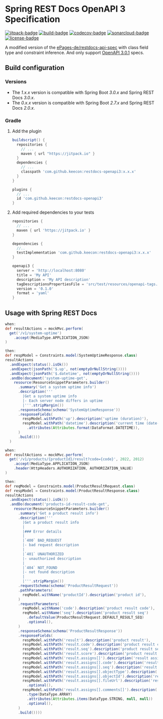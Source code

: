 # Spring REST Docs OpenAPI 3 Specification

[![jitpack-badge]](https://jitpack.io/#keecon/restdocs-openapi3)
[![build-badge]](https://github.com/keecon/restdocs-openapi3/actions/workflows/build.yml)
[![codecov-badge]](https://codecov.io/gh/keecon/restdocs-openapi3)
[![sonarcloud-badge]](https://sonarcloud.io/summary/new_code?id=keecon_restdocs-openapi3)
[![license-badge]](https://github.com/keecon/restdocs-openapi3/blob/main/LICENSE)

A modified version of the [ePages-de/restdocs-api-spec] with class field type and constraint inference.
And only support [OpenAPI 3.0.1] specs.

## Build configuration

### Versions

- The *1.x.x* version is compatible with Spring Boot *3.0.x* and Spring REST Docs *3.0.x*.
- The *0.x.x* version is compatible with Spring Boot *2.7.x* and Spring REST Docs *2.0.x*.

### Gradle

1. Add the plugin

    ```groovy
    buildscript() {
      repositories {
        // ...
        maven { url "https://jitpack.io" }
      }
      dependencies {
        // ...
        classpath 'com.github.keecon:restdocs-openapi3:x.x.x'
      }
    }

    plugins {
      // ...
      id 'com.github.keecon:restdocs-openapi3'
    }
    ```

2. Add required dependencies to your tests

    ```groovy
    repositories {
      // ...
      maven { url 'https://jitpack.io' }
    }

    dependencies {
      //..
      testImplementation 'com.github.keecon:restdocs-openapi3:x.x.x'
    }

    openapi3 {
      server = 'http://localhost:8080'
      title = 'My API'
      description = 'My API description'
      tagDescriptionsPropertiesFile = 'src/test/resources/openapi-tags.yml'
      version = '0.1.0'
      format = 'yaml'
    }
    ```

## Usage with Spring REST Docs

```groovy
when:
def resultActions = mockMvc.perform(
  get('/v1/system-uptime')
    .accept(MediaType.APPLICATION_JSON)
)

then:
def respModel = Constraints.model(SystemUptimeResponse.class)
resultActions
  .andExpect(status().isOk())
  .andExpect(jsonPath('$.up', not(emptyOrNullString())))
  .andExpect(jsonPath('$.datetime', not(emptyOrNullString())))
  .andDo(document('system-uptime-get',
    resource(ResourceSnippetParameters.builder()
      .summary('Get a system uptime info')
      .description('''
        |Get a system uptime info
        |- Each server node differs in uptime
        |'''.stripMargin())
      .responseSchema(schema('SystemUptimeResponse'))
      .responseFields(
        respModel.withPath('up').description('uptime (duration)'),
        respModel.withPath('datetime').description('current time (date-time)')
          .attributes(Attributes.format(DataFormat.DATETIME)),
      )
      .build()))
  )
```

```groovy
when:
def resultActions = mockMvc.perform(
  get('/v1/products/{productId}/result?code={code}', 2022, 2012)
    .accept(MediaType.APPLICATION_JSON)
    .header(HttpHeaders.AUTHORIZATION, AUTHORIZATION_VALUE)
)

then:
def reqModel = Constraints.model(ProductResultRequest.class)
def respModel = Constraints.model(ProductResultResponse.class)
resultActions
  .andExpect(status().isOk())
  .andDo(document('products-id-result-code-get',
    resource(ResourceSnippetParameters.builder()
      .summary('Get a product result info')
      .description('''
        |Get a product result info
        |
        |### Error details
        |
        |`400` BAD_REQUEST
        |- bad request description
        |
        |`401` UNAUTHORIZED
        |- unauthorized description
        |
        |`404` NOT_FOUND
        |- not found description
        |
        |'''.stripMargin())
      .requestSchema(schema('ProductResultRequest'))
      .pathParameters(
        reqModel.withName('productId').description('product id'),
      )
      .requestParameters(
        reqModel.withName('code').description('product result code'),
        reqModel.withName('seq').description('product result seq')
          .defaultValue(ProductResultRequest.DEFAULT_RESULT_SEQ)
          .optional(),
      )
      .responseSchema(schema('ProductResultResponse'))
      .responseFields(
        respModel.withPath('result').description('product result'),
        respModel.withPath('result.code').description('product result code'),
        respModel.withPath('result.seq').description('product result seq'),
        respModel.withPath('result.score').description('product result score'),
        respModel.withPath('result.assigns[]').description('result assign object list'),
        respModel.withPath('result.assigns[].code').description('result assign code'),
        respModel.withPath('result.assigns[].seq').description('result assign seq'),
        respModel.withPath('result.assigns[].objectType').description('result assign object type'),
        respModel.withPath('result.assigns[].objectId').description('result assign object id'),
        respModel.withPath('result.assigns[].fileUrl').description('result assign file url')
          .optional(),
        respModel.withPath('result.assigns[].comments[]').description('result assign comment list')
          .type(DataType.ARRAY)
          .attributes(Attributes.items(DataType.STRING, null, null))
          .optional(),
      )
      .build())))
```

[jitpack-badge]: https://jitpack.io/v/keecon/restdocs-openapi3.svg

[build-badge]: https://github.com/keecon/restdocs-openapi3/actions/workflows/build.yml/badge.svg

[codecov-badge]: https://codecov.io/gh/keecon/restdocs-openapi3/branch/main/graph/badge.svg?token=TRQZ6GOVK4

[sonarcloud-badge]: https://sonarcloud.io/api/project_badges/measure?project=keecon_restdocs-openapi3&metric=alert_status

[license-badge]: https://img.shields.io/github/license/keecon/restdocs-openapi3.svg

[ePages-de/restdocs-api-spec]: https://github.com/ePages-de/restdocs-api-spec

[OpenAPI 3.0.1]: https://github.com/OAI/OpenAPI-Specification/blob/master/versions/3.0.1.md

